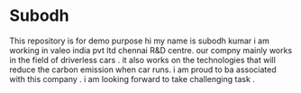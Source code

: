 # Subodh
This repository is for demo purpose
hi
my name is subodh kumar
i am working in valeo india pvt ltd chennai R&D centre.
our compny mainly works in the field of driverless cars . it also works 
on the technologies that will reduce the carbon emission when car runs.
i am proud to ba associated with this company .
i am looking forward to take challenging task .
